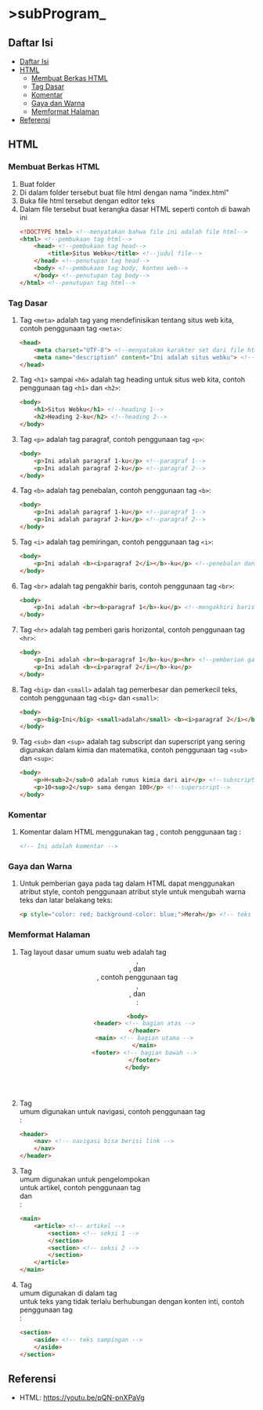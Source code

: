 # &gt;subProgram_
## Daftar Isi
- [Daftar Isi](#daftar-isi)
- [HTML](#html)
    - [Membuat Berkas HTML](#membuat-berkas-html)
    - [Tag Dasar](#tag-dasar)
    - [Komentar](#komentar)
    - [Gaya dan Warna](#gaya-dan-warna)
    - [Memformat Halaman](#memformat-halaman)
- [Referensi](#referensi)

## HTML
### Membuat Berkas HTML
1. Buat folder
2. Di dalam folder tersebut buat file html dengan nama "index.html"
3. Buka file html tersebut dengan editor teks
4. Dalam file tersebut buat kerangka dasar HTML seperti contoh di bawah ini
    ```html
    <!DOCTYPE html> <!--menyatakan bahwa file ini adalah file html-->
    <html> <!--pembukaan tag html-->
        <head> <!--pembukaan tag head-->
            <title>Situs Webku</title> <!--judul file-->
        </head> <!--penutupan tag head-->
        <body> <!--pembukaan tag body, konten web-->
        </body> <!--penutupan tag body-->
    </html> <!--penutupan tag html-->
    ```

### Tag Dasar
1. Tag `<meta>` adalah tag yang mendefinisikan tentang situs web kita, contoh penggunaan tag `<meta>`:
    ```html
    <head>
        <meta charset="UTF-8"> <!--menyatakan karakter set dari file html kita-->
        <meta name="description" content="Ini adalah situs webku"> <!--deskripsi dari situs web kita-->
    </head>
    ```
2. Tag `<h1>` sampai `<h6>` adalah tag heading untuk situs web kita, contoh penggunaan tag `<h1>` dan `<h2>`:
    ```html
    <body>
        <h1>Situs Webku</h1> <!--heading 1-->
        <h2>Heading 2-ku</h2> <!--heading 2-->
    </body>
    ```
3. Tag `<p>` adalah tag paragraf, contoh penggunaan tag `<p>`:
    ```html
    <body>
        <p>Ini adalah paragraf 1-ku</p> <!--paragraf 1-->
        <p>Ini adalah paragraf 2-ku</p> <!--paragraf 2-->
    </body>
    ```
4. Tag `<b>` adalah tag penebalan, contoh penggunaan tag `<b>`:
    ```html
    <body>
        <p>Ini adalah paragraf 1-ku</p> <!--paragraf 1-->
        <p>Ini adalah paragraf 2-ku</p> <!--paragraf 2-->
    </body>
    ```
5. Tag `<i>` adalah tag pemiringan, contoh penggunaan tag `<i>`:
    ```html
    <body>
        <p>Ini adalah <b><i>paragraf 2</i></b>-ku</p> <!--penebalan dan pemiringan-->
    </body>
    ```
6. Tag `<br>` adalah tag pengakhir baris, contoh penggunaan tag `<br>`:
    ```html
    <body>
        <p>Ini adalah <br><b>paragraf 1</b>-ku</p> <!--mengakhiri baris paragraf 1, tanpa tag penutup-->
    </body>
    ```
7. Tag `<hr>` adalah tag pemberi garis horizontal, contoh penggunaan tag `<hr>`:
    ```html
    <body>
        <p>Ini adalah <br><b>paragraf 1</b>-ku</p><hr> <!--pemberian garis horizontal setelah paragraf 1, tanpa tag penutup-->
        <p>Ini adalah <b><i>paragraf 2</i></b>-ku</p>
    </body>
    ```
8. Tag `<big>` dan `<small>` adalah tag pemerbesar dan pemerkecil teks, contoh penggunaan tag `<big>` dan `<small>`:
    ```html
    <body>
        <p><big>Ini</big> <small>adalah</small> <b><i>paragraf 2</i></b>-ku</p> <!--teks diperbesar dan diperkecil-->
    </body>
    ```
9. Tag `<sub>` dan `<sup>` adalah tag subscript dan superscript yang sering digunakan dalam kimia dan matematika, contoh penggunaan tag `<sub>` dan `<sup>`:
    ```html
    <body>
        <p>H<sub>2</sub>O adalah rumus kimia dari air</p> <!--subscript-->
        <p>10<sup>2</sup> sama dengan 100</p> <!--superscript-->
    </body>
    ```

### Komentar

1. Komentar dalam HTML menggunakan tag <!-- -->, contoh penggunaan tag <!-- -->:
    ```html
    <!-- Ini adalah komentar -->
    ```

### Gaya dan Warna

1. Untuk pemberian gaya pada tag dalam HTML dapat menggunakan atribut style, contoh penggunaan atribut style untuk mengubah warna teks dan latar belakang teks:
    ```html
    <p style="color: red; background-color: blue;">Merah</p> <!-- teks berwarna merah dengan latar belakang biru -->
    ```

### Memformat Halaman

1. Tag layout dasar umum suatu web adalah tag <header>, <main>, dan <footer>, contoh penggunaan tag <header>, <main>, dan <footer>:
    ```html
    <body>
        <header> <!-- bagian atas -->
        </header>
        <main> <!-- bagian utama -->
        </main>
        <footer> <!-- bagian bawah -->
        </footer>
    </body>
    ```
2. Tag <nav> umum digunakan untuk navigasi, contoh penggunaan tag <nav>:
    ```html
    <header>
        <nav> <!-- navigasi bisa berisi link -->
        </nav>
    </header>
    ```
3. Tag <article> umum digunakan untuk pengelompokan <section> untuk artikel, contoh penggunaan tag <article> dan <section>:
    ```html
    <main>
        <article> <!-- artikel -->
            <section> <!-- seksi 1 -->
            </section>
            <section> <!-- seksi 2 -->
            </section>
        </article>
    </main>
    ```    
4. Tag <aside> umum digunakan di dalam tag <section> untuk teks yang tidak terlalu berhubungan dengan konten inti, contoh penggunaan tag <aside>:
    ```html
    <section>
        <aside> <!-- teks sampingan -->
        </aside>
    </section>
    ```

## Referensi
- HTML: <https://youtu.be/pQN-pnXPaVg>
